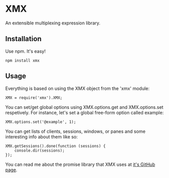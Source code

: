 XMX
===

An extensible multiplexing expression library.


Installation
------------

Use npm. It's easy!

    npm install xmx


Usage
-----

Everything is based on using the XMX object from the 'xmx' module:

    XMX = require('xmx').XMX;

You can set/get global options using XMX.options.get and XMX.options.set
respetively. For instance, let's set a global free-form option called example:

    XMX.options.set('@example', 1);

You can get lists of clients, sessions, windows, or panes and some interesting
info about them like so:

    XMX.getSessions().done(function (sessions) {
        console.dir(sessions);
    });

You can read me about the promise library that XMX uses at
[it's GitHub page](https://github.com/kriskowal/q).

